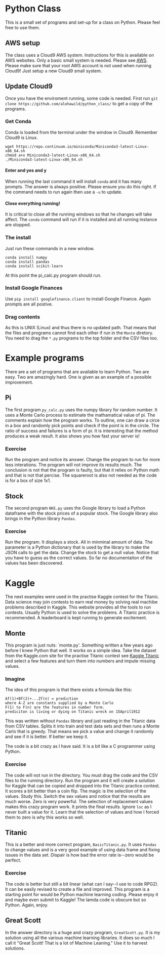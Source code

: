 # Python Class
This is a small set of programs and set-up for a class on Python. Please feel free to use them.
## AWS setup
The class uses a Cloud9 AWS system. Instructions for this is available on AWS websites. Only a basic small system is needed.
Please see [AWS](https://aws.amazon.com). Please make sure that your root AWS account is not used when running Cloud9! Just setup a new Cloud9 small system. 
## Update Cloud9
Once you have the enviroment running, some code is needed. First run `git clone https://github.com/alohawild/python_class/` to get a copy of the programs.
### Get Conda
Conda is loaded from the terminal under the window in Cloud9. Remember Cloud9 is Linux.
```
wget https://repo.continuum.io/miniconda/Miniconda3-latest-Linux-x86_64.sh
chmod a+x Miniconda3-latest-Linux-x86_64.sh
./Miniconda3-latest-Linux-x86_64.sh
```
#### Enter and yes and y
When running the last command it will install `conda` and it has many prompts. The answer is always positive. Please ensure you do this right. If the command needs to run again then use a `-u` to update.
#### Close everything running!
It is critical to close all the running windows so that he changes will take affect. The `conda` command will run if it is installed and all running instance are stopped.
### The install
Just run these commands in a new window.
```
conda install numpy
conda install pandas
conda install scikit-learn
```
At this point the pi_calc.py program should run. 
### Install Google Finances
Use `pip install googlefinance.client` to install Google Finance. Again prompts are all postive.

### Drag contents
As this is UNIX (Linux) and thus there is no updated path. That means that the files and programs cannot find each other if run in the `Monte` diretory. You need to drag the `*.py` programs to the top folder and the CSV files too. 
# Example programs
There are a set of programs that are available to learn Python. Two are easy. Two are amazingly hard. One is given as an example of a possible improvement.
## Pi
The first program `py_calc.py` uses the numpy library for random number. It uses a Monte Carlo process to estimate the mathamatical value of pi. The comments explain how the program works. To outline, one can draw a circe in a box and randomly pick points and check if the point is in the circle. The ratio of success and failures is a form of pi. It is interesting that the method produces a weak result. It also shows you how fast your server is!
### Exercise
Run the program and notice its answer. Change the program to run for more less interations. The program will not improve its results much. The conclusion is not that the program is faulty, but that it relies on Python math and that is not that percise. The squareroot is also not needed as the code is for a box of size 1x1.
## Stock
The second program `NKE.py` uses the Google library to load a Python dataframe with the stock prices of a popular stock. The Google library also brings in the Python library `Pandas`.
### Exercise
Run the program. It displays a stock. All in minminal amount of data. The parameter is a Python dictionary that is used by the library to make the JSON calls to get the data. Change the stock to get a null value. Notice that you have to guess as the correct values. So far no documentaiton of the values has been discovered.
# Kaggle
The next examples were used in the practise Kaggle contest for the Titanic. Data science may join contests to earn real money by solving real machibe problems described in Kaggle. This website provides all the tools to run contests. Usually Python is used to solve the problems. A Titanic practice is recommended. A leaderboard is kept running to generate excitement.
## Monte
This program is just nuts: `monte.py'. Something written a few years ago before I knew Python that well. It works on a simple idea.
Take the dataset from the Kaggle.com site for the practise Titanic contest see [Kaggle Titanic](https://www.kaggle.com/c/titanic) and select a few features and turn them into numbers and impute missing values.
### Imagine
The idea of this program is that there exists a formula like this:
```
Af(1)+Bf(2)+...Zf(n) = prediction
where A-Z are constants supplied by a Monte Carlo
F(1) to F(n) are the features in number form.
prediciton is living or dying on Titanic wreck on 15April1912
```
This was written without `Pandas` library and just reading in the Titanic data from CSV tables. Splits it into train and test data sets and then runs a Monte Carlo that is greedy. That means we pick a value and change it randomly and see if it is better. If better we keep it.

The code is a bit crazy as I have said. It is a bit like a C programmer using Python.
### Exercise
The code will not run in the directory. You must drag the code and the CSV files to the running directory. Run the program and it will create a solution for Kaggle that can be copied and dropped into the Titanic practice contest. It scores a bit better than a coin flip. The magic is the selection of the values. Study this. Switch the sex values and notice that the results are much worse. Zero is very powerful. The selection of replacement values makes this crazy program work. It prints the final results. Ignore `loc` as I never built a value for it. Learn that the selection of values and how I forced them to zero is why this works so well.
## Titanic
This is a better and more correct program, `BasicTitanic.py`. It uses `Pandas` to change values and is a very good example of using data frame and fixing issues in the data set. Dispair is how bad the error rate is--zero would be perfect.
### Exercise
The code is better but still a bit linear (what can I say--I use to code RPG2). It can be easily revised to create a file and improved. This program is a starting point for would be Python machine learning coding. Please enjoy it and maybe even submit to Kaggle! The lamda code is obscure but so Python. Again, enjoy.
## Great Scott
In the answer directory is a huge and crazy program, `GreatScott.py`. It is my solution using all the various machine learning libraries. It does so much I call it "Great Scott! That is a lot of Machine Leaning." Use it to harvest solutions. 
